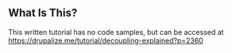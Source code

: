 ## What Is This?

This written tutorial has no code samples, but can be accessed at https://drupalize.me/tutorial/decoupling-explained?p=2360

